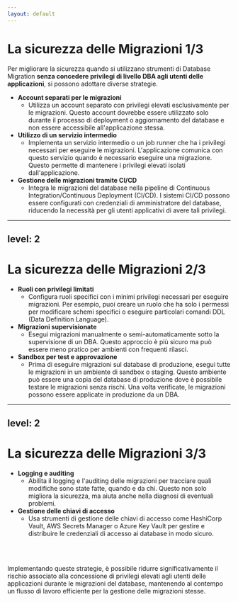 ```yaml
---
layout: default
---
```


# La sicurezza delle Migrazioni 1/3

Per migliorare la sicurezza quando si utilizzano strumenti di <span v-mark.red="1">Database Migration</span> <span v-click>**senza concedere privilegi di livello DBA agli utenti delle applicazioni**, si possono adottare diverse strategie.</span> 

<v-clicks depth="2">

- **Account separati per le migrazioni**
  - Utilizza un account separato con privilegi elevati esclusivamente per le migrazioni. Questo account dovrebbe essere utilizzato solo durante il processo di deployment o aggiornamento del database e non essere accessibile all'applicazione stessa.
- **Utilizzo di un servizio intermedio**
    - Implementa un servizio intermedio o un job runner che ha i privilegi necessari per eseguire le migrazioni. L'applicazione comunica con questo servizio quando è necessario eseguire una migrazione. Questo permette di mantenere i privilegi elevati isolati dall'applicazione.
- **Gestione delle migrazioni tramite CI/CD**
    - Integra le migrazioni del database nella pipeline di Continuous Integration/Continuous Deployment (CI/CD). I sistemi CI/CD possono essere configurati con credenziali di amministratore del database, riducendo la necessità per gli utenti applicativi di avere tali privilegi.

</v-clicks>

<!--
Per la seconda strategia "Utilizzo di un servizio intermedio", è possibile utilizzare tre possibili pattern k8s (Kubernetes) che sono:
1. Job
2. Init Container
3. Operator

Nel caso in cui la propria applicazione sia sviluppata tramite il framewrok Java Quarkus, questo, prevede OOTB dei pattern per assolvere nel modo ottimale all'esecuzione dei task di migrazione.
-->

---
level: 2
---

# La sicurezza delle Migrazioni 2/3

<v-clicks depth="2">

- **Ruoli con privilegi limitati**
    - Configura ruoli specifici con i minimi privilegi necessari per eseguire migrazioni. Per esempio, puoi creare un ruolo che ha solo i permessi per modificare schemi specifici o eseguire particolari comandi DDL (Data Definition Language).
- **Migrazioni supervisionate**
    - Esegui migrazioni manualmente o semi-automaticamente sotto la supervisione di un DBA. Questo approccio è più sicuro ma può essere meno pratico per ambienti con frequenti rilasci.
- **Sandbox per test e approvazione**
    - Prima di eseguire migrazioni sul database di produzione, esegui tutte le migrazioni in un ambiente di sandbox o staging. Questo ambiente può essere una copia del database di produzione dove è possibile testare le migrazioni senza rischi. Una volta verificate, le migrazioni possono essere applicate in produzione da un DBA.

</v-clicks>

---
level: 2
---

# La sicurezza delle Migrazioni 3/3

<v-clicks depth="2">

- **Logging e auditing**
  - Abilita il logging e l'auditing delle migrazioni per tracciare quali modifiche sono state fatte, quando e da chi. Questo non solo migliora la sicurezza, ma aiuta anche nella diagnosi di eventuali problemi.
- **Gestione delle chiavi di accesso**
  - Usa strumenti di gestione delle chiavi di accesso come HashiCorp Vault, AWS Secrets Manager o Azure Key Vault per gestire e distribuire le credenziali di accesso ai database in modo sicuro.
</v-clicks>

<br>
<br>

<div v-click>

  Implementando queste strategie, è possibile ridurre significativamente il rischio associato alla concessione di privilegi elevati agli utenti delle applicazioni durante le migrazioni del database, mantenendo al contempo un flusso di lavoro efficiente per la gestione delle migrazioni stesse.

</div>
